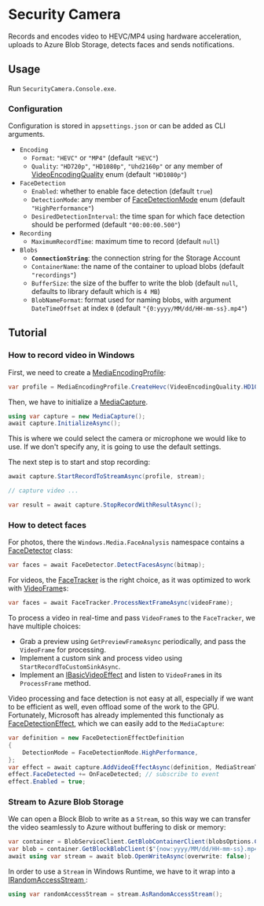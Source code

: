 # Security Camera
Records and encodes video to HEVC/MP4 using hardware acceleration, uploads to Azure Blob Storage, detects faces and sends notifications.

## Usage
Run `SecurityCamera.Console.exe`.

### Configuration
Configuration is stored in `appsettings.json` or can be added as CLI arguments.

- `Encoding`
  - `Format`: `"HEVC"` or `"MP4"` (default `"HEVC"`)
  - `Quality`: `"HD720p"`, `"HD1080p"`, `"Uhd2160p"` or any member of [VideoEncodingQuality](https://docs.microsoft.com/en-us/uwp/api/windows.media.mediaproperties.videoencodingquality) enum (default `"HD1080p"`)
- `FaceDetection`
  - `Enabled`: whether to enable face detection (default `true`)
  - `DetectionMode`: any member of [FaceDetectionMode](https://docs.microsoft.com/en-us/uwp/api/windows.media.core.facedetectionmode) enum (default `"HighPerformance"`)
  - `DesiredDetectionInterval`: the time span for which face detection should be performed (default `"00:00:00.500"`)
- `Recording`
  - `MaximumRecordTime`: maximum time to record (default `null`)
- `Blobs`
  - **`ConnectionString`**: the connection string for the Storage Account
  - `ContainerName`: the name of the container to upload blobs (default `"recordings"`)
  - `BufferSize`: the size of the buffer to write the blob (default `null`, defaults to library default which is `4 MB`)
  - `BlobNameFormat`: format used for naming blobs, with argument `DateTimeOffset` at index `0` (default `"{0:yyyy/MM/dd/HH-mm-ss}.mp4"`)

## Tutorial
### How to record video in Windows
First, we need to create a [MediaEncodingProfile](https://docs.microsoft.com/en-us/uwp/api/windows.media.mediaproperties.mediaencodingprofile):
```cs
var profile = MediaEncodingProfile.CreateHevc(VideoEncodingQuality.HD1080p);
```

Then, we have to initialize a [MediaCapture](https://docs.microsoft.com/en-us/uwp/api/Windows.Media.Capture.MediaCapture).
```cs
using var capture = new MediaCapture();
await capture.InitializeAsync();
```

This is where we could select the camera or microphone we would like to use. If we don't specify any, it is going to use the default settings.

The next step is to start and stop recording:
```cs
await capture.StartRecordToStreamAsync(profile, stream);

// capture video ...

var result = await capture.StopRecordWithResultAsync();
```

### How to detect faces
For photos, there the `Windows.Media.FaceAnalysis` namespace contains a [FaceDetector](https://docs.microsoft.com/en-us/uwp/api/windows.media.faceanalysis.facedetector) class:
```cs
var faces = await FaceDetector.DetectFacesAsync(bitmap);
```

For videos, the [FaceTracker](https://docs.microsoft.com/en-us/uwp/api/Windows.Media.FaceAnalysis.FaceTracker) is the right choice, as it was optimized to work with [VideoFrame](https://docs.microsoft.com/en-us/uwp/api/windows.media.videoframe)s:
```cs
var faces = await FaceTracker.ProcessNextFrameAsync(videoFrame);
```

To process a video in real-time and pass `VideoFrame`s to the `FaceTracker`, we have multiple choices:
 - Grab a preview using `GetPreviewFrameAsync` periodically, and pass the `VideoFrame` for processing.
 - Implement a custom sink and process video using `StartRecordToCustomSinkAsync`.
 - Implement an [IBasicVideoEffect](https://docs.microsoft.com/en-us/uwp/api/Windows.Media.Effects.IBasicVideoEffect) and listen to `VideoFrame`s in its `ProcessFrame` method.

Video processing and face detection is not easy at all, especially if we want to be efficient as well, even offload some of the work to the GPU. Fortunately, Microsoft has already implemented this functionaly as [FaceDetectionEffect](https://docs.microsoft.com/en-us/uwp/api/Windows.Media.Core.FaceDetectionEffect), which we can easily add to the `MediaCapture`:
```cs
var definition = new FaceDetectionEffectDefinition
{
    DetectionMode = FaceDetectionMode.HighPerformance,
};
var effect = await capture.AddVideoEffectAsync(definition, MediaStreamType.VideoRecord);
effect.FaceDetected += OnFaceDetected; // subscribe to event
effect.Enabled = true;
```

### Stream to Azure Blob Storage
We can open a Block Blob to write as a `Stream`, so this way we can transfer the video seamlessly to Azure without buffering to disk or memory:
```cs
var container = BlobServiceClient.GetBlobContainerClient(blobsOptions.ContainerName);
var blob = container.GetBlockBlobClient($"{now:yyyy/MM/dd/HH-mm-ss}.mp4");
await using var stream = await blob.OpenWriteAsync(overwrite: false);
```

In order to use a `Stream` in Windows Runtime, we have to it wrap into a [IRandomAccessStream ](https://docs.microsoft.com/en-us/uwp/api/windows.storage.streams.irandomaccessstream):
```cs
using var randomAccessStream = stream.AsRandomAccessStream();
```